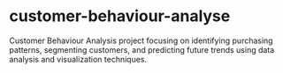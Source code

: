 # customer-behaviour-analyse
Customer Behaviour Analysis project focusing on identifying purchasing patterns, segmenting customers, and predicting future trends using data analysis and visualization techniques.
